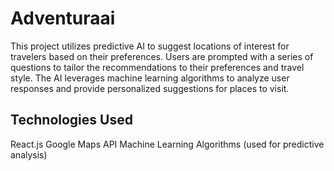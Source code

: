 # Adventuraai

This project utilizes predictive AI to suggest locations of interest for travelers based on their preferences. Users are prompted with a series of questions to tailor the recommendations to their preferences and travel style. The AI leverages machine learning algorithms to analyze user responses and provide personalized suggestions for places to visit.

## Technologies Used
React.js
Google Maps API
Machine Learning Algorithms (used for predictive analysis)